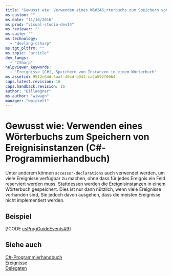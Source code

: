```yaml
---
title: "Gewusst wie: Verwenden eines W&#246;rterbuchs zum Speichern von Ereignisinstanzen (C#-Programmierhandbuch) | Microsoft Docs"
ms.custom: ""
ms.date: "11/16/2016"
ms.prod: "visual-studio-dev14"
ms.reviewer: ""
ms.suite: ""
ms.technology: 
  - "devlang-csharp"
ms.tgt_pltfrm: ""
ms.topic: "article"
dev_langs: 
  - "CSharp"
helpviewer_keywords: 
  - "Ereignisse [C#], Speichern von Instanzen in einem Wörterbuch"
ms.assetid: 9512c64d-5aaf-40cd-b941-ca2a592f0064
caps.latest.revision: 16
caps.handback.revision: 16
author: "BillWagner"
ms.author: "wiwagn"
manager: "wpickett"
---
```

# Gewusst wie: Verwenden eines W&#246;rterbuchs zum Speichern von Ereignisinstanzen (C#-Programmierhandbuch)
Unter anderem können `accessor-declarations` auch verwendet werden, um viele Ereignisse verfügbar zu machen, ohne dass für jedes Ereignis ein Feld reserviert werden muss. Stattdessen werden die Ereignisinstanzen in einem Wörterbuch gespeichert.  Dies ist nur dann nützlich, wenn viele Ereignisse vorhanden sind, Sie jedoch davon ausgehen, dass die meisten Ereignisse nicht implementiert werden.  
  
## Beispiel  
 [!CODE [csProgGuideEvents#9](../CodeSnippet/VS_Snippets_VBCSharp/csProgGuideEvents#9)]  
  
## Siehe auch  
 [C\#\-Programmierhandbuch](../../../csharp/programming-guide/index.md)   
 [Ereignisse](../../../csharp/programming-guide/events/index.md)   
 [Delegaten](../../../csharp/programming-guide/delegates/index.md)